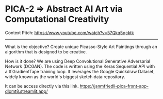 # PICA-2 => Abstract AI Art via Computational Creativity

Context Pitch: 
https://www.youtube.com/watch?v=57Qkq5qcktk

***
What is the objective?
Create unique Picasso-Style Art Paintings through an algorithm that is designed to be creative. 


How is it done? We are using Deep Convolutional Generative Adversarial Network (DCGAN). The code is written using the Keras Sequential API with a tf.GradientTape training loop. It leverages the Google Quickdraw Dataset, widely known as the world's biggest sketch data repository. 

It can be access directly via this link. https://janmfriedli-pica-front-app-dlomt8.streamlit.app/

